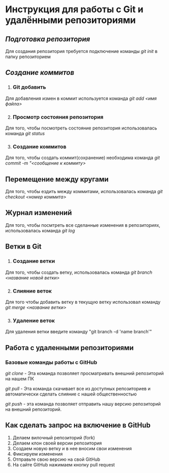 #  Инструкция для работы с Git и удалёнными репозиториями

## *Подготовка репозитория* 
Для создания репозитория требуется подключение команды *git init*   в папку репозиторием 
## *Создание коммитов* 
1. ### **Git добавить**
Для добавления измен в коммит используется команда *git add <имя файла>*

2. ### **Просмотр состояния репозитория**
Для того, чтобы посмотреть состояние репозитория использовалась команда *git status* 

3. ### **Создание коммитов**
Для того, чтобы создать коммит(сохранение) необходима команда  *git commit -m "<сообщение к коммиту>* 
##  Перемещение между кругами
Для того, чтобы ездить между коммитами, использовалась команда *git checkout <номер коммита>*
##  Журнал изменений
Для того, чтобы посмтреть все сделанные изменения в репозиториях, использовалась команда *git log*
##  Ветки в Git
1. ### **Создание ветки**
Для того, чтобы создать ветку, использовалась команда *git branch <название новой ветки>*

2. ### **Слияние веток**
Для того чтобы добавить ветку в текущую ветку использовал команду *git merge <название ветки>*

3. ### **Удаление веток**
Для удаления ветки введите команду "git branch -d 'name branch'"

##  Работа с удаленными репозиториями
###  Базовые команды работы с GitHub
*git clone* - Эта команда позволяет просматривать внешний репозиторий на нашем ПК

*git pull* - Эта команда скачивает все из доступных репозиториев и автоматически
сделать слияние с нашей общественностью

*git push* - эта команда позволяет отправить нашу версию репозиторий на внешний
репозиторий. 
## Как сделать запрос на включение в GitHub
1. Делаем вилочный репозиторий (fork)
2. Делаем клон своей версии репозитория
3. Создаем новую ветку и в нее вносим свои изменения
4. Фиксируем изменения 
5. Отправьте свою версию на свой GitHub
6. На сайте GitHub нажимаем кнопку pull request